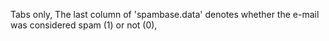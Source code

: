 Tabs only,
The last column of 'spambase.data' denotes whether the e-mail was considered spam (1) or not (0),
